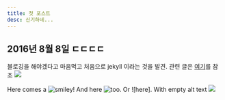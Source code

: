 ```yaml
---
title: 첫 포스트
desc: 신기하네...
---
```


## 2016년 8월 8일 ㄷㄷㄷㄷ

블로깅을 해야겠다고 마음먹고 처음으로 jekyll 이라는 것을 발견.
관련 글은 [여기](http://blog.saltfactory.net/jekyll/upgrade-github-pages-dependency-versions.html)를 참조
<img src="{{ site.baseurl }}/assets/img/wink.png" class="emoji left">


Here comes a ![smiley](../assets/wink.png)! And here
![too](../assets/wink.png 'Title text'). Or ![here].
With empty alt text ![](../assets/wink.png)



